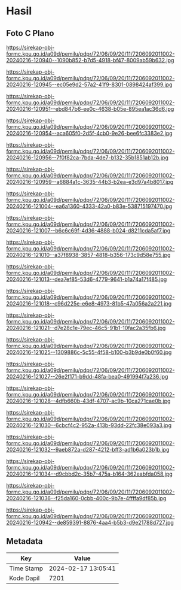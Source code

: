 # Hasil

## Foto C Plano

https://sirekap-obj-formc.kpu.go.id/a09d/pemilu/pdpr/72/06/09/20/11/7206092011002-20240216-120940--1090b852-b7d5-4918-bf47-8009ab59b632.jpg

https://sirekap-obj-formc.kpu.go.id/a09d/pemilu/pdpr/72/06/09/20/11/7206092011002-20240216-120945--ec05e9d2-57a2-41f9-8301-0898424af399.jpg

https://sirekap-obj-formc.kpu.go.id/a09d/pemilu/pdpr/72/06/09/20/11/7206092011002-20240216-120951--ebd847b6-ee0c-4638-b05e-895ea1ac36d6.jpg

https://sirekap-obj-formc.kpu.go.id/a09d/pemilu/pdpr/72/06/09/20/11/7206092011002-20240216-120954--aca605f0-2d5f-4cb0-9e26-bee6fc3383e2.jpg

https://sirekap-obj-formc.kpu.go.id/a09d/pemilu/pdpr/72/06/09/20/11/7206092011002-20240216-120956--7f0f82ca-7bda-4de7-b132-35b1851ab12b.jpg

https://sirekap-obj-formc.kpu.go.id/a09d/pemilu/pdpr/72/06/09/20/11/7206092011002-20240216-120959--a6884a1c-3635-44b3-b2ea-e3d97a4b8017.jpg

https://sirekap-obj-formc.kpu.go.id/a09d/pemilu/pdpr/72/06/09/20/11/7206092011002-20240216-121004--ea6a1360-4333-42a0-b83e-538715197470.jpg

https://sirekap-obj-formc.kpu.go.id/a09d/pemilu/pdpr/72/06/09/20/11/7206092011002-20240216-121007--b6c6c69f-4d36-4888-b024-d8211cda5af7.jpg

https://sirekap-obj-formc.kpu.go.id/a09d/pemilu/pdpr/72/06/09/20/11/7206092011002-20240216-121010--a37f8938-3857-4818-b356-173c9d58e755.jpg

https://sirekap-obj-formc.kpu.go.id/a09d/pemilu/pdpr/72/06/09/20/11/7206092011002-20240216-121013--dea7ef85-53d6-4779-9641-b1a74a17f485.jpg

https://sirekap-obj-formc.kpu.go.id/a09d/pemilu/pdpr/72/06/09/20/11/7206092011002-20240216-121018--c96d225e-e6e8-4973-81b5-47a056a2a221.jpg

https://sirekap-obj-formc.kpu.go.id/a09d/pemilu/pdpr/72/06/09/20/11/7206092011002-20240216-121021--d7e28c1e-79ec-46c5-91b1-10fac2a35fb6.jpg

https://sirekap-obj-formc.kpu.go.id/a09d/pemilu/pdpr/72/06/09/20/11/7206092011002-20240216-121025--1309886c-5c55-4f58-b100-b3b9de0b0f60.jpg

https://sirekap-obj-formc.kpu.go.id/a09d/pemilu/pdpr/72/06/09/20/11/7206092011002-20240216-121027--26e2f171-b9dd-48fa-bea0-491994f7a236.jpg

https://sirekap-obj-formc.kpu.go.id/a09d/pemilu/pdpr/72/06/09/20/11/7206092011002-20240216-121028--4dfb660b-43df-4707-ac9b-10ca271cae0b.jpg

https://sirekap-obj-formc.kpu.go.id/a09d/pemilu/pdpr/72/06/09/20/11/7206092011002-20240216-121030--6cbcf4c2-952a-413b-93dd-22fc38e093a3.jpg

https://sirekap-obj-formc.kpu.go.id/a09d/pemilu/pdpr/72/06/09/20/11/7206092011002-20240216-121032--9aeb872a-d287-4212-bff3-ad1b6a023b1b.jpg

https://sirekap-obj-formc.kpu.go.id/a09d/pemilu/pdpr/72/06/09/20/11/7206092011002-20240216-121034--d9cbbd2c-35b7-475a-b164-362eabfda058.jpg

https://sirekap-obj-formc.kpu.go.id/a09d/pemilu/pdpr/72/06/09/20/11/7206092011002-20240216-121036--f25da160-0cbb-400c-9b7e-4ffffa9df85b.jpg

https://sirekap-obj-formc.kpu.go.id/a09d/pemilu/pdpr/72/06/09/20/11/7206092011002-20240216-120942--de859391-8876-4aa4-b5b3-d9e21788d727.jpg


## Metadata

| Key        | Value               |
| ---------- | ------------------- |
| Time Stamp | 2024-02-17 13:05:41 |
| Kode Dapil | 7201                |




